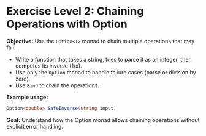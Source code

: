 # Exercise Level 2: Chaining Operations with Option

**Objective:**
Use the `Option<T>` monad to chain multiple operations that may fail.

- Write a function that takes a string, tries to parse it as an integer, then computes its inverse (1/x).
- Use only the `Option` monad to handle failure cases (parse or division by zero).
- Use `Bind` to chain the operations.

**Example usage:**
```csharp
Option<double> SafeInverse(string input)
```

**Goal:** Understand how the Option monad allows chaining operations without explicit error handling.
